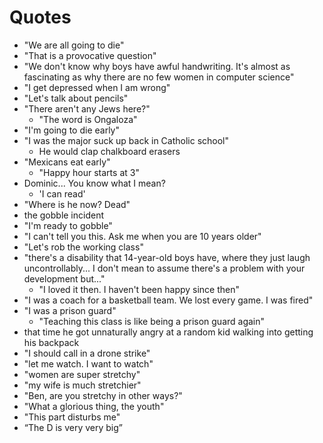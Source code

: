 # Quotes

* "We are all going to die"
* "That is a provocative question"
* "We don't know why boys have awful handwriting. It's almost as fascinating as why there are no few women in computer science"
* "I get depressed when I am wrong"
* "Let's talk about pencils"
* "There aren't any Jews here?"
  * "The word is Ongaloza"
* "I'm going to die early"
* "I was the major suck up back in Catholic school"
  * He would clap chalkboard erasers
* "Mexicans eat early"
  * "Happy hour starts at 3"
* Dominic... You know what I mean?
  * 'I can read'
* "Where is he now? Dead"
* the gobble incident
* "I'm ready to gobble"
* "I can't tell you this. Ask me when you are 10 years older"
* "Let's rob the working class"
* "there's a disability that 14-year-old boys have, where they just laugh uncontrollably... I don't mean to assume there's a problem with your development but..."
  * "I loved it then. I haven't been happy since then"
* "I was a coach for a basketball team. We lost every game. I was fired"
* "I was a prison guard"
  * "Teaching this class is like being a prison guard again"
* that time he got unnaturally angry at a random kid walking into getting his backpack
* "I should call in a drone strike"
* "let me watch. I want to watch"
* "women are super stretchy"
* "my wife is much stretchier"
* "Ben, are you stretchy in other ways?"
* "What a glorious thing, the youth"
* "This part disturbs me"
* “The D is very very big”

